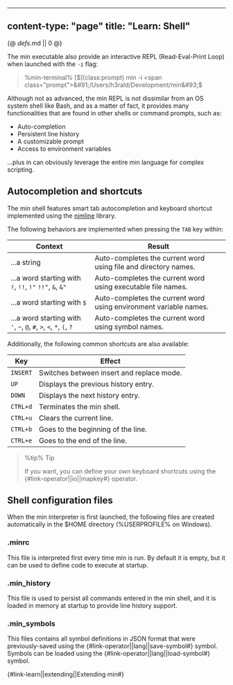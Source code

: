 -----
content-type: "page"
title: "Learn: Shell"
-----
{@ _defs_.md || 0 @}

The min executable also provide an interactive REPL (Read-Eval-Print Loop) when launched with the `-i` flag:

> %min-terminal%
> [$](class:prompt) min -i
> <span class="prompt">&#91;/Users/h3rald/Development/min&#93;$</span>

Although not as advanced, the min REPL is not dissimilar from an OS system shell like Bash, and as a matter of fact, it provides many functionalities that are found in other shells or command prompts, such as:

* Auto-completion
* Persistent line history
* A customizable prompt
* Access to environment variables

...plus in can obviously leverage the entire min language for complex scripting.

## Autocompletion and shortcuts

The min shell features smart tab autocompletion and keyboard shortcut implemented using the [nimline](https://github.com/h3rald/nimline) library.

The following behaviors are implemented when pressing the `TAB` key within:

Context                                                        | Result
---------------------------------------------------------------|--------------
...a string                                                    | Auto-completes the current word using file and directory names.
...a word starting with `!`, `!!`, `!"` `!!"`, `&`, `&"`       | Auto-completes the current word using executable file names.
...a word starting with `$`                                    | Auto-completes the current word using environment variable names.
...a word starting with `'`, `~`, `@`, `#`, `>`, `<`, `*`, `(`, `?` | Auto-completes the current word using symbol names.

Additionally, the following common shortcuts are also available:

Key            | Effect
---------------|------------------------
`INSERT`       | Switches between insert and replace mode.
`UP`           | Displays the previous history entry.
`DOWN`         | Displays the next history entry.
`CTRL+d`       | Terminates the min shell.
`CTRL+u`       | Clears the current line.
`CTRL+b`       | Goes to the beginning of the line.
`CTRL+e`       | Goes to the end of the line.

> %tip%
> Tip
> 
> If you want, you can define your own keyboard shortcuts using the {#link-operator||io||mapkey#} operator.


## Shell configuration files

When the min interpreter is first launched, the following files are created automatically in the $HOME directory (%USERPROFILE% on Windows).

### .minrc

This file is interpreted first every time min is run. By default it is empty, but it can be used to define code to execute at startup.

### .min\_history

This file is used to persist all commands entered in the min shell, and it is loaded in memory at startup to provide line history support.

### .min\_symbols

This files contains all symbol definitions in JSON format that were previously-saved using the {#link-operator||lang||save-symbol#} symbol. Symbols can be loaded using the {#link-operator||lang||load-symbol#} symbol.

{#link-learn||extending||Extending min#}
